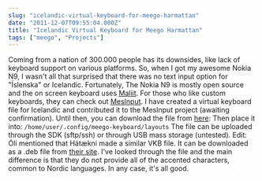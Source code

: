 ```yaml
---
slug: "icelandic-virtual-keyboard-for-meego-harmattan"
date: "2011-12-07T09:55:04.000Z"
title: "Icelandic Virtual Keyboard for Meego Harmattan"
tags: ["meego", "Projects"]
---
```


Coming from a nation of 300.000 people has its downsides, like lack of keyboard support on various platforms. So, when I got my awesome Nokia N9, I wasn't all that surprised that there was no text input option for "Íslenska" or Icelandic. Fortunately, The Nokia N9 is mostly open source and the on screen keyboard uses [Maliit](https://wiki.maliit.org/). For those who like custom keyboards, they can check out [MesInput](http://mesinput.com). I have created a virtual keyboard file for Icelandic and contributed it to the MesInput project (awaiting confirmation). Until then, you can download the file from [here](http://dl.dropbox.com/u/25593/andrioid.net/is.xml): Then place it into: `/home/user/.config/meego-keyboard/layouts` The file can be uploaded through the SDK (sftp/ssh) or through USB mass storage (untested). Edit: Óli mentioned that Hátækni made a similar VKB file. It can be downloaded as a .deb file from [their site](http://www.hataekni.is/gogn/gogn/is_keyboard_0.2.deb). I've looked through the file and the main difference is that they do not provide all of the accented characters, common to Nordic languages. In any case, it's all good.
